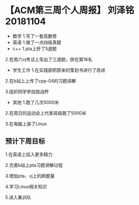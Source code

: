 # 【ACM第三周个人周报】 刘泽铭 20181104
* 数学
1.写了一套高数卷
* 英语
1.做了一点四级真题
* c++
1.pta上肝了5道题

2.在周六vj考试上写出了三道题，排在第18名
* 学生工作
1.在实践部把原来的策划书进行了改进

2.在b站上上传了cpp-04的习题讲解

3.组织同学参加挑战杯
* 其他
1.跑了几次5000米

2.在周日的运动会上代表班级跑了5000米

3.在电脑上装了Linux
## 预计下周目标
1.在英语上投入更多精力

2.完善b站上pta习题讲解过程

3.增加pta、vj上的刷题量

4.学习Linux相关知识

5.进入集训队

